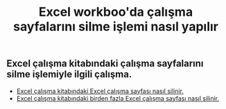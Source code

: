﻿---
title: Excel workboo'da çalışma sayfalarını silme işlemi nasıl yapılır
second_title: Aspose.Cells Cloud Documen
linktitle: Sil
type: docs
url: /tr/worksheets/delete/
keywords: How to work with deleting worksheet on an Excel workbook
description: Aspose.Cells Cloud REST API, Excel çalışma kitabındaki çalışma sayfalarını silmeyle çalışmayı destekler. SDK, çeşitli geliştirme dillerini destekler. Bunlara Android, C#, Go, Java, NodeJS, Perl, PHP, Python, Ruby ve swift dahildir
weight: 20
kwords: Excel, Office Bulut, REST API, Elektronik Tablo, PDF, CSV, Json, Markdown, Excel çalışma kitabındaki çalışma sayfalarını silmeyle nasıl çalışılır
---
## Excel çalışma kitabındaki çalışma sayfalarını silme işlemiyle ilgili çalışma.

- [Excel çalışma kitabındaki Excel çalışma sayfası nasıl silinir.](/cells/tr/worksheets/delete-worksheet/) 
- [Excel çalışma kitabındaki birden fazla Excel çalışma sayfası nasıl silinir.](/cells/tr/worksheets/delete-multiple/) 


